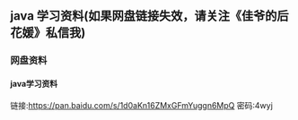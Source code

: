 ## java 学习资料(如果网盘链接失效，请关注《佳爷的后花媛》私信我)
### 网盘资料
#### java学习资料
链接:https://pan.baidu.com/s/1d0aKn16ZMxGFmYuggn6MpQ  密码:4wyj
